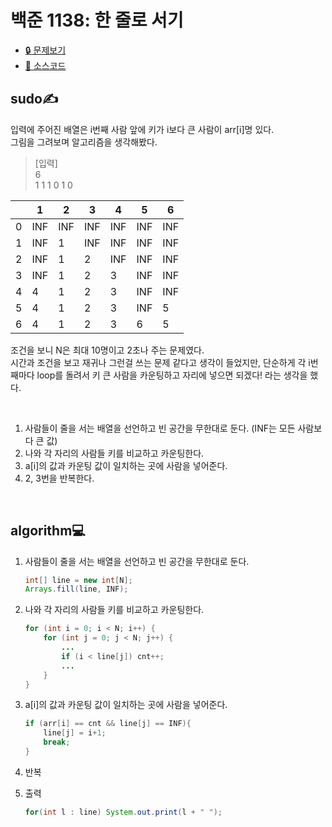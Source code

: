 # 백준 1138: 한 줄로 서기
* [🔒 문제보기](https://www.acmicpc.net/problem/1138)
* [🔑 소스코드](https://github.com/happ-in/algorithm/blob/wednesday/BOJ/%5BBOJ%5D1138_%ED%95%9C%20%EC%A4%84%EB%A1%9C%20%EC%84%9C%EA%B8%B0/BOJ1138.java)

## sudo✍
입력에 주어진 배열은 i번째 사람 앞에 키가 i보다 큰 사람이 arr[i]명 있다.  
그림을 그려보며 알고리즘을 생각해봤다.

> [입력]  
> 6  
> 1 1 1 0 1 0

||1|2|3|4|5|6|
|-|-|-|-|-|-|-|
0|INF|INF|INF|INF|INF|INF|
1|INF|1|INF|INF|INF|INF|
2|INF|1|2|INF|INF|INF|
3|INF|1|2|3|INF|INF|
4|4|1|2|3|INF|INF|
5|4|1|2|3|INF|5|
6|4|1|2|3|6|5|

조건을 보니 N은 최대 10명이고 2초나 주는 문제였다.  
시간과 조건을 보고 재귀나 그런걸 쓰는 문제 같다고 생각이 들었지만, 단순하게 각 i번째마다 loop를 돌려서 키 큰 사람을 카운팅하고 자리에 넣으면 되겠다! 라는 생각을 했다.

<br/>

1. 사람들이 줄을 서는 배열을 선언하고 빈 공간을 무한대로 둔다. (INF는 모든 사람보다 큰 값)
2. 나와 각 자리의 사람들 키를 비교하고 카운팅한다.
3. a[i]의 값과 카운팅 값이 일치하는 곳에 사람을 넣어준다.
4. 2, 3번을 반복한다.

<br/>

## algorithm💻
1. 사람들이 줄을 서는 배열을 선언하고 빈 공간을 무한대로 둔다.
    ```java
    int[] line = new int[N];
    Arrays.fill(line, INF);
    ```

2. 나와 각 자리의 사람들 키를 비교하고 카운팅한다.  
    ```java
    for (int i = 0; i < N; i++) {
        for (int j = 0; j < N; j++) {
            ...
            if (i < line[j]) cnt++;    
            ...
        }
    }
    ```

3. a[i]의 값과 카운팅 값이 일치하는 곳에 사람을 넣어준다.
    ```java
    if (arr[i] == cnt && line[j] == INF){
        line[j] = i+1;
        break;
    }
    ```
4. 반복
5. 출력
    ```java
    for(int l : line) System.out.print(l + " ");
    ```